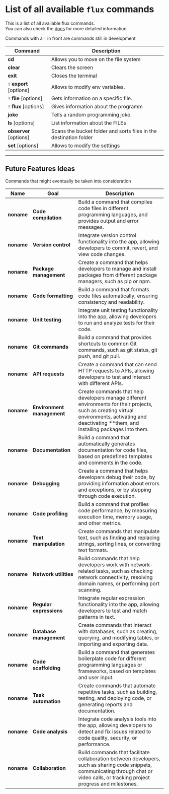 # List of all available `flux` commands
This is a list of all available flux commands.  
You can also check the [docs](./docs/README.md) for more detailed information

Commands with a `!` in front are commands still in development

Command | Description
--- | ---
**cd** | Allows you to move on the file system
**clear** | Clears the screen
**exit** | Closes the terminal
`!` **export** [options] | Allows to modify env variables.
`!` **file** [options] | Gets information on a specific file.
`!` **flux** [options] | Gives information about the programm
**joke**  | Tells a random programming joke.
**ls** [options] | List information about the FILEs
**observer** [options] | Scans the bucket folder and sorts files in the destination folder
**set** [options] | Allows to modify the settings
____

## Future Features Ideas
Commands that might eventually be taken into consideration

Name | Goal | Description
--- | --- | ---
**noname** | **Code compilation** | Build a command that compiles code files in different programming languages, and provides output and error messages.
**noname** | **Version control** | Integrate version control functionality into the app, allowing developers to commit, revert, and view code changes.
**noname** | **Package management** | Create a command that helps developers to manage and install packages from different package managers, such as pip or npm.
**noname** | **Code formatting** | Build a command that formats code files automatically, ensuring consistency and readability.
**noname** | **Unit testing** | Integrate unit testing functionality into the app, allowing developers to run and analyze tests for their code.
**noname** | **Git commands** | Build a command that provides shortcuts to common Git commands, such as git status, git push, and git pull.
**noname** | **API requests** | Create a command that can send HTTP requests to APIs, allowing developers to test and interact with different APIs.
**noname** | **Environment management** | Create commands that help developers manage different environments for their projects, such as creating virtual environments, activating and deactivating **them, and installing packages into them.
**noname** | **Documentation** | Build a command that automatically generates documentation for code files, based on predefined templates and comments in the code.
**noname** | **Debugging** | Create a command that helps developers debug their code, by providing information about errors and exceptions, or by stepping through code execution.
**noname** | **Code profiling** | Build a command that profiles code performance, by measuring execution time, memory usage, and other metrics.
**noname** | **Text manipulation** | Create commands that manipulate text, such as finding and replacing strings, sorting lines, or converting text formats.
**noname** | **Network utilities** | Build commands that help developers work with network-related tasks, such as checking network connectivity, resolving domain names, or performing port scanning.
**noname** | **Regular expressions** | Integrate regular expression functionality into the app, allowing developers to test and match patterns in text.
**noname** | **Database management** | Create commands that interact with databases, such as creating, querying, and modifying tables, or importing and exporting data.
**noname** | **Code scaffolding** | Build a command that generates boilerplate code for different programming languages or frameworks, based on templates and user input.
**noname** | **Task automation** | Create commands that automate repetitive tasks, such as building, testing, and deploying code, or generating reports and documentation.
**noname** | **Code analysis** | Integrate code analysis tools into the app, allowing developers to detect and fix issues related to code quality, security, or performance.
**noname** | **Collaboration** | Build commands that facilitate collaboration between developers, such as sharing code snippets, communicating through chat or video calls, or tracking project progress and milestones.
